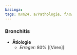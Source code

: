 ```yaml
---
bazinga: 
tags: m/m24, a/Pathologie, f/🫁
---
```

### Bronchitis
- **Ätiologie**
	- *Erreger:* 80% [[Viren]]